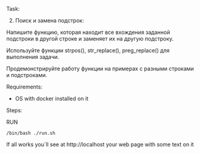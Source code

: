 Task:

2. Поиск и замена подстрок:

Напишите функцию, которая находит все вхождения заданной подстроки в другой строке и заменяет их на другую подстроку.

Используйте функции strpos(), str_replace(), preg_replace() для выполнения задачи.

Продемонстрируйте работу функции на примерах с разными строками и подстроками.

Requirements:

* OS with docker installed on it


Steps:

RUN

    /bin/bash ./run.sh


If all works you`ll see at http://localhost your web page with some text on it

